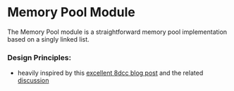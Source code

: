 # Memory Pool Module

The Memory Pool module is a straightforward memory pool implementation based on a singly linked list.

### Design Principles:
- heavily inspired by this [excellent 8dcc blog post](https://8dcc.github.io/programming/pool-allocator.html) and the related [discussion](https://news.ycombinator.com/item?id=42605848)
